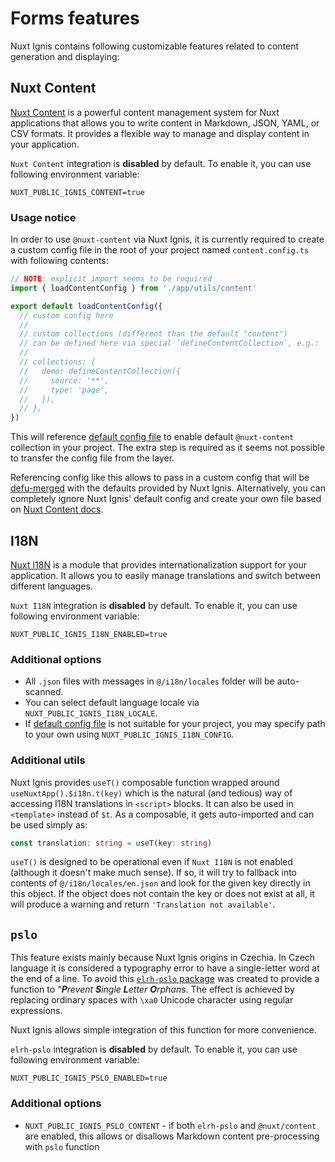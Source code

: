 # Forms features

Nuxt Ignis contains following customizable features related to content generation and displaying:

## Nuxt Content

<PackagesReference :packages="[{ name: '@nuxt/content', version: '3.7.1' }, { name: 'better-sqlite3', version: '12.2.0' }]" />

[Nuxt Content](https://content.nuxt.com/) is a powerful content management system for Nuxt applications that allows you to write content in Markdown, JSON, YAML, or CSV formats. It provides a flexible way to manage and display content in your application.

`Nuxt Content` integration is **disabled** by default. To enable it, you can use following environment variable:

```dotenv
NUXT_PUBLIC_IGNIS_CONTENT=true
```

### Usage notice

In order to use `@nuxt-content` via Nuxt Ignis, it is currently required to create a custom config file in the root of your project named `content.config.ts` with following contents:

```ts [content.config.ts]
// NOTE: explicit import seems to be required
import { loadContentConfig } from './app/utils/content'

export default loadContentConfig({
  // custom config here
  //
  // custom collections (different than the default "content")
  // can be defined here via special `defineContentCollection`, e.g.:
  //
  // collections: {
  //   demo: defineContentCollection({
  //     source: '**',
  //     type: 'page',
  //   }),
  // },
})
```

This will reference [default config file](https://github.com/AloisSeckar/nuxt-ignis/blob/v0.5.0/core/app/utils/config/content.ts) to enable default `@nuxt-content` collection in your project. The extra step is required as it seems not possible to transfer the config file from the layer.

Referencing config like this allows to pass in a custom config that will be [defu-merged](/2-1-configuration.html#defu-merge) with the defaults provided by Nuxt Ignis. Alternatively, you can completely ignore Nuxt Ignis' default config and create your own file based on [Nuxt Content docs](https://content.nuxt.com/docs/getting-started/installation#create-your-first-collection).

## I18N

<PackagesReference :packages="[{ name: '@nuxtjs/i18n', version: '10.1.1' }]" />

[Nuxt I18N](https://i18n.nuxtjs.org/) is a module that provides internationalization support for your application. It allows you to easily manage translations and switch between different languages.

`Nuxt I18N` integration is **disabled** by default. To enable it, you can use following environment variable:

```dotenv
NUXT_PUBLIC_IGNIS_I18N_ENABLED=true
```

### Additional options

- All `.json` files with messages in `@/i18n/locales` folder will be auto-scanned.
- You can select default language locale via `NUXT_PUBLIC_IGNIS_I18N_LOCALE`.
- If [default config file](https://github.com/AloisSeckar/nuxt-ignis/blob/v0.5.0/core/i18n/i18n.config.ts) is not suitable for your project, you may specify path to your own using `NUXT_PUBLIC_IGNIS_I18N_CONFIG`.

### Additional utils

Nuxt Ignis provides `useT()` composable function wrapped around `useNuxtApp().$i18n.t(key)` which is the natural (and tedious) way of accessing I18N translations in `<script>` blocks. It can also be used in `<template>` instead of `$t`. As a composable, it gets auto-imported and can be used simply as:

```ts
const translation: string = useT(key: string)
```

`useT()` is designed to be operational even if `Nuxt I18N` is not enabled (although it doesn't make much sense). If so, it will try to fallback into contents of `@/i18n/locales/en.json` and look for the given key directly in this object. If the object does not contain the key or does not exist at all, it will produce a warning and return `'Translation not available'`.

## `pslo`

<PackagesReference :packages="[{ name: 'elrh-pslo', version: '1.1.6' }]" />

This feature exists mainly because Nuxt Ignis origins in Czechia. In Czech language it is considered a typography error to have a single-letter word at the end of a line. To avoid this [`elrh-pslo` package](https://www.npmjs.com/package/elrh-pslo) was created to provide a function to _"**P**revent **S**ingle **L**etter **O**rphans_. The effect is achieved by replacing ordinary spaces with `\xa0` Unicode character using regular expressions.

Nuxt Ignis allows simple integration of this function for more convenience.

`elrh-pslo` integration is **disabled** by default. To enable it, you can use following environment variable:

```dotenv
NUXT_PUBLIC_IGNIS_PSLO_ENABLED=true
```

### Additional options

- `NUXT_PUBLIC_IGNIS_PSLO_CONTENT` - if both `elrh-pslo` and `@nuxt/content` are enabled, this allows or disallows Markdown content pre-processing with `pslo` function
